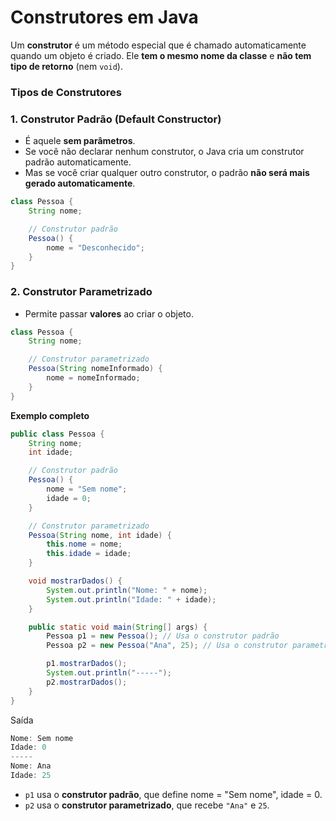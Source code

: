 # Construtores em Java

Um **construtor** é um método especial que é chamado automaticamente quando um objeto é criado. Ele **tem o mesmo nome da classe** e **não tem tipo de retorno** (nem `void`).

### Tipos de Construtores

### **1. Construtor Padrão (Default Constructor)**

- É aquele **sem parâmetros**.
- Se você não declarar nenhum construtor, o Java cria um construtor padrão automaticamente.
- Mas se você criar qualquer outro construtor, o padrão **não será mais gerado automaticamente**.

```java
class Pessoa {
    String nome;

    // Construtor padrão
    Pessoa() {
        nome = "Desconhecido";
    }
}
```

### **2. Construtor Parametrizado**

- Permite passar **valores** ao criar o objeto.

```java
class Pessoa {
    String nome;

    // Construtor parametrizado
    Pessoa(String nomeInformado) {
        nome = nomeInformado;
    }
}
```

**Exemplo completo**

```java
public class Pessoa {
    String nome;
    int idade;

    // Construtor padrão
    Pessoa() {
        nome = "Sem nome";
        idade = 0;
    }

    // Construtor parametrizado
    Pessoa(String nome, int idade) {
        this.nome = nome;
        this.idade = idade;
    }

    void mostrarDados() {
        System.out.println("Nome: " + nome);
        System.out.println("Idade: " + idade);
    }

    public static void main(String[] args) {
        Pessoa p1 = new Pessoa(); // Usa o construtor padrão
        Pessoa p2 = new Pessoa("Ana", 25); // Usa o construtor parametrizado

        p1.mostrarDados();
        System.out.println("-----");
        p2.mostrarDados();
    }
}
```

Saída

```java
Nome: Sem nome
Idade: 0
-----
Nome: Ana
Idade: 25
```

- `p1` usa o **construtor padrão**, que define nome = "Sem nome", idade = 0.
- `p2` usa o **construtor parametrizado**, que recebe `"Ana"` e `25`.
